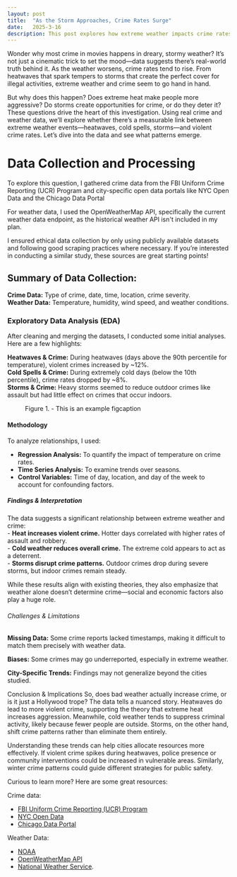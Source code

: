 ```yaml
---
layout: post
title:  "As the Storm Approaches, Crime Rates Surge"
date:   2025-3-16
description: This post explores how extreme weather impacts crime rates using data analysis, visualizations, and real-world trends.
---
```


<p class="intro"><span class="dropcap">W</span>onder why most crime in movies happens in dreary, stormy weather? It’s not just a cinematic trick to set the mood—data suggests there’s real-world truth behind it. As the weather worsens, crime rates tend to rise. From heatwaves that spark tempers to storms that create the perfect cover for illegal activities, extreme weather and crime seem to go hand in hand.<br>


But why does this happen? Does extreme heat make people more aggressive? Do storms create opportunities for crime, or do they deter it? These questions drive the heart of this investigation. Using real crime and weather data, we’ll explore whether there’s a measurable link between extreme weather events—heatwaves, cold spells, storms—and violent crime rates. Let’s dive into the data and see what patterns emerge.<br>


<h1>Data Collection and Processing</h1>

To explore this question, I gathered crime data from the FBI Uniform Crime Reporting (UCR) Program and city-specific open data portals like NYC Open Data and the Chicago Data Portal<br>



For weather data, I used the OpenWeatherMap API, specifically the current weather data endpoint, as the historical weather API isn't included in my plan.<br>



I ensured ethical data collection by only using publicly available datasets and following good scraping practices where necessary. If you’re interested in conducting a similar study, these sources are great starting points!<br>


<h2>Summary of Data Collection:</h2>

<strong>Crime Data:</strong> Type of crime, date, time, location, crime severity.<br>
<strong>Weather Data:</strong> Temperature, humidity, wind speed, and weather conditions.<br>


<h3>Exploratory Data Analysis (EDA)</h3>
After cleaning and merging the datasets, I conducted some initial analyses. Here are a few highlights:<br>

<strong>Heatwaves & Crime:</strong> During heatwaves (days above the 90th percentile for temperature), violent crimes increased by ~12%.<br>
<strong>Cold Spells & Crime:</strong> During extremely cold days (below the 10th percentile), crime rates dropped by ~8%.<br>
<strong>Storms & Crime:</strong> Heavy storms seemed to reduce outdoor crimes like assault but had little effect on crimes that occur indoors.<br>

<figure>
	<img src="{{site.url}}/{{site.baseurl}}/assets/img/regression_plot.png" alt=""> 
	<figcaption>Figure 1. - This is an example figcaption</figcaption>
</figure>

<h4>Methodology</h4>
To analyze relationships, I used:<br>

- <strong>Regression Analysis:</strong> To quantify the impact of temperature on crime rates.<br>
- <strong>Time Series Analysis:</strong> To examine trends over seasons.<br>
- <strong>Control Variables:</strong> Time of day, location, and day of the week to account for confounding factors.<br>

<h5>Findings & Interpretation</h5>
The data suggests a significant relationship between extreme weather and crime:<br>
- <strong>Heat increases violent crime.</strong> Hotter days correlated with higher rates of assault and robbery.<br>
- <strong>Cold weather reduces overall crime.</strong> The extreme cold appears to act as a deterrent.<br>
- <strong>Storms disrupt crime patterns.</strong> Outdoor crimes drop during severe storms, but indoor crimes remain steady.<br>

While these results align with existing theories, they also emphasize that weather alone doesn’t determine crime—social and economic factors also play a huge role.<br>

<h6>Challenges & Limitations</h6>
<strong>Missing Data:</strong> Some crime reports lacked timestamps, making it difficult to match them precisely with weather data.<br>

<strong>Biases:</strong> Some crimes may go underreported, especially in extreme weather.<br>

<strong>City-Specific Trends:</strong> Findings may not generalize beyond the cities studied.<br>

<h7>Conclusion & Implications</h7>
So, does bad weather actually increase crime, or is it just a Hollywood trope? The data tells a nuanced story. Heatwaves do lead to more violent crime, supporting the theory that extreme heat increases aggression. Meanwhile, cold weather tends to suppress criminal activity, likely because fewer people are outside. Storms, on the other hand, shift crime patterns rather than eliminate them entirely.<br>

Understanding these trends can help cities allocate resources more effectively. If violent crime spikes during heatwaves, police presence or community interventions could be increased in vulnerable areas. Similarly, winter crime patterns could guide different strategies for public safety.<br>

Curious to learn more? Here are some great resources:<br>

Crime data:
- <a href="https://www.fbi.gov/services/cjis/ucr" target="_blank">FBI Uniform Crime Reporting (UCR) Program</a><br>
- <a href="https://data.cityofnewyork.us/" target="_blank">NYC Open Data</a><br>
- <a href="https://data.cityofchicago.org/" target="_blank">Chicago Data Portal</a><br>

Weather Data:<br>
- <a href="https://www.ncdc.noaa.gov/" target="_blank">NOAA</a><br>
- <a href="https://openweathermap.org/api" target="_blank">OpenWeatherMap API</a><br>
- <a href="https://www.weather.gov/" target="_blank">National Weather Service</a>.